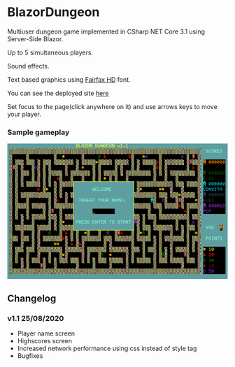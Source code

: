# BlazorDungeon
Multiuser dungeon game implemented in CSharp NET Core 3.1 using Server-Side Blazor.

Up to 5 simultaneous players.

Sound effects.

Text based graphics using [Fairfax HD](https://github.com/kreativekorp/open-relay) font.

You can see the deployed site [here](http://13.48.11.221/BlazorDungeon)

Set focus to the page(click anywhere on it) and use arrows keys to move your player.

### Sample gameplay ###
![Gameplay](./Resources/gameplay.gif)

## Changelog ##
### v1.1 25/08/2020 ###
* Player name screen
* Highscores screen
* Increased network performance using css instead of style tag
* Bugfixes
